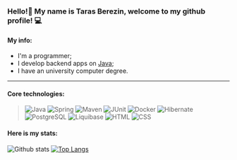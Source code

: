 ### Hello!👋 My name is Taras Berezin, welcome to my github profile! :computer:
#### My info:
* I'm a programmer;
* I develop backend apps on [Java](https://www.java.com/);
* I have an university computer degree.

-----------
#### Core technologies:
> ![Java](https://img.shields.io/badge/Java-%3E%3D%208-orange)
![Spring](https://img.shields.io/badge/Spring-%3E%3D%205.0-green)
![Maven](https://img.shields.io/badge/Maven-3-red)
![JUnit](https://img.shields.io/badge/JUnit-5-green)
![Docker](https://img.shields.io/badge/Docker-4-blue)
![Hibernate](https://img.shields.io/badge/Hibernate-%3E%3D%205.0-yellow)
![PostgreSQL](https://img.shields.io/badge/PostgreSQL-%3E%3D%2014-blue)
![Liquibase](https://img.shields.io/badge/Liquibase-%3E%3D%204.0-red)
![HTML](https://img.shields.io/badge/HTML-5-orange)
![CSS](https://img.shields.io/badge/CSS-3-blue)

#### Here is my stats:
![Github stats](https://github-readme-stats.vercel.app/api?username=apollobing&hide=stars,prs,issues,contribs)
[![Top Langs](https://github-readme-stats.vercel.app/api/top-langs/?username=apollobing&layout=compact)](https://github.com/ShamRail/github-readme-stats)

<!--
**apollobing/apollobing** is a ✨ _special_ ✨ repository because its `README.md` (this file) appears on your GitHub profile.

Here are some ideas to get you started:

- 🔭 I’m currently working on ...
- 🌱 I’m currently learning ...
- 👯 I’m looking to collaborate on ...
- 🤔 I’m looking for help with ...
- 💬 Ask me about ...
- 📫 How to reach me: ...
- 😄 Pronouns: ...
- ⚡ Fun fact: ...
-->
